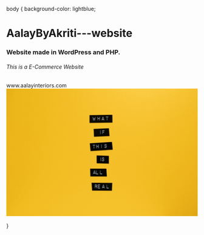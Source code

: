 body {
  background-color: lightblue;

# AalayByAkriti---website
<h3>Website made in WordPress and PHP.</h3>
<h6>This is a E-Commerce Website</h6>
www.aalayinteriors.com
<img src = "https://github.com/Shruti3006N/AalayByAkriti---website/blob/main/Images/pexels-photo-3280211.jpeg">

}
